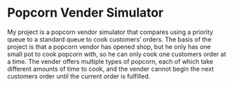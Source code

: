 # Popcorn Vender Simulator
My project is a popcorn vendor simulator that compares using a priority queue to a standard queue to cook customers’ orders. The basis of the project is that a popcorn vendor has opened shop, but he only has one small pot to cook popcorn with, so he can only cook one customers order at a time. The vender offers multiple types of popcorn, each of which take different amounts of time to cook, and the vender cannot begin the next customers order until the current order is fulfilled.
